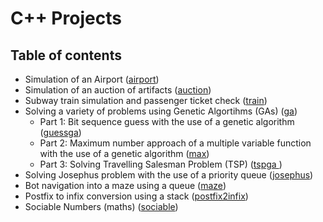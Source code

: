 # C++ Projects

## Table of contents
* Simulation of an Airport ([airport](https://github.com/gkoursiounis/cpp/tree/master/airport))
* Simulation of an auction of artifacts ([auction](https://github.com/gkoursiounis/cpp/tree/master/auction))
* Subway train simulation and passenger ticket check ([train](https://github.com/gkoursiounis/cpp/tree/master/train))
* Solving a variety of problems using Genetic Algortihms (GAs) ([ga](https://github.com/gkoursiounis/c/tree/master/ga))
    - Part 1: Bit sequence guess with the use of a genetic algorithm ([guessga](https://github.com/gkoursiounis/c/tree/master/ga/guessga))
    - Part 2: Maximum number approach of a multiple variable function with the use of a genetic algorithm ([max](https://github.com/gkoursiounis/c/tree/master/ga/max))
    - Part 3: Solving Travelling Salesman Problem (TSP) ([tspga ](https://github.com/gkoursiounis/c/tree/master/ga/tspga))
* Solving Josephus problem with the use of a priority queue ([josephus](https://github.com/gkoursiounis/c/tree/master/josephus))
* Bot navigation into a maze using a queue ([maze](https://github.com/gkoursiounis/c/tree/master/maze))
* Postfix to infix conversion using a stack ([postfix2infix](https://github.com/gkoursiounis/c/tree/master/postfix2infix))
* Sociable Numbers (maths) ([sociable](https://github.com/gkoursiounis/c/tree/master/sociable))
